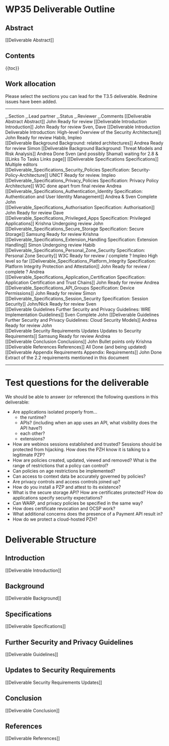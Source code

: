 WP35 Deliverable Outline
========================

Abstract
--------

[[Deliverable Abstract]]

Contents
--------

{{toc}}

Work allocation
---------------

Please select the sections you can lead for the T3.5 deliverable. Redmine issues have been added.

  ------------------------------------------------------------------------- -------------------------------------------------------------------------- ------------------ ------------------------------- ----------------- ------------------------------------------------------------ ------------------------ ---------------------------------------------------------------- ------------------------------------------------------------------ ------------------ ------------------------------- ---------------------------- ------------------------------------ ---------------------------- ---------------- ------ ------------------ ------------ -- -- ---------------------------- ------------------------------------------------------------------------------ ------ ------------------ --------------- --
  _.Section                                                            _.Lead partner                                                        _.Status      _.Reviewer                 _.Comments                                                                [[Deliverable Abstract   Abstract]]                                                       John                                                               Ready for review                                                                                                     [[Deliverable Introduction   Introduction]]   John   Ready for review   Sven, Dave         [[Deliverable Introduction   Deliverable Introduction: High-level Overview of the Security Architecture]]   John   Ready for review   Habib, Impleo   
  [[Deliverable Background                                                  Background: related architectures]]                                        Andrea             Ready for review                Simon                                                                                                   [[Deliverable Background                                         Background: Threat Models and Risk Analysis]]                      Andrea             Done                            Sven (and possibly Shamal)   waiting for 2.8 & [[Links To Tasks   Links page]]
  [[Deliverable Specifications                                              Specifications]]                                                           Multiple editors                                                     
  [[Deliverable_Specifications_Security_Policies             Specification: Security-Policy-Architecture]]                              UNICT              Ready for review.               Impleo            
  [[Deliverable_Specifications_Privacy_Policies              Specification: Privacy Policy Architecture]]                               W3C                done apart from final review    Andrea            
  [[Deliverable_Specifications_Authentication_Identity       Specification: Authentication and User Identity Management]]               Andrea & Sven      Complete                        John              
  [[Deliverable_Specifications_Authorisation                      Specification: Authorisation]]                                             John               Ready for review                Dave              
  [[Deliverable_Specifications_Privileged_Apps               Specification: Privileged Applications]]                                   Krishna            Undergoing review               John              
  [[Deliverable_Specifications_Secure_Storage                Specification: Secure Storage]]                                            Samsung            Ready for review                Krishna           
  [[Deliverable_Specifications_Extension_Handling            Specification: Extension Handling]]                                        Simon              Undergoing review               Habib             
  [[Deliverable_Specifications_Personal_Zone_Security   Specification: Personal Zone Security]]                                    W3C                Ready for review / complete ?   Impleo            High level so far                                                                     [[Deliverable_Specifications_Platform_Integrity   Specification: Platform Integrity Protection and Attestation]]     John               Ready for review / complete ?   Andrea                       
  [[Deliverable_Specifications_Application_Certification     Specification: Application Certification and Trust Chains]]                John               Ready for review                Andrea            
  [[Deliverable_Specifications_API_Groups                    Specification: Device Permissions]]                                        John               Ready for review                Simon             
  [[Deliverable_Specifications_Session_Security              Specification: Session Security]]                                          John/Nick          Ready for review                Sven              
  [[Deliverable Guidelines                                                  Further Security and Privacy Guidelines: WRE Implementation Guidelines]]   Sven               Complete                        John                                                                                                    [[Deliverable Guidelines                                         Further Security and Privacy Guidelines: Cloud Security Models]]   Andrea             Ready for review                John                         
  [[Deliverable Security Requirements Updates                               Updates to Security Requirements]]                                         Samsung            Ready for review                Andrea            
  [[Deliverable Conclusion                                                  Conclusions]]                                                              John               Bullet points only              Krishna           
  [[Deliverable References                                                  References]]                                                               All                Done (and being updated)                          
  [[Deliverable Appendix Requirements                                       Appendix: Requirements]]                                                   John               Done                                              Extract of the 2.2 requirements mentioned in this document
  ------------------------------------------------------------------------- -------------------------------------------------------------------------- ------------------ ------------------------------- ----------------- ------------------------------------------------------------ ------------------------ ---------------------------------------------------------------- ------------------------------------------------------------------ ------------------ ------------------------------- ---------------------------- ------------------------------------ ---------------------------- ---------------- ------ ------------------ ------------ -- -- ---------------------------- ------------------------------------------------------------------------------ ------ ------------------ --------------- --

Test questions for the deliverable
==================================

We should be able to answer (or reference) the following questions in this deliverable:

-   Are applications isolated properly from…
    -   the runtime?
    -   APIs? (including when an app uses an API, what visibility does the API have?)
    -   each other?
    -   extensions?
-   How are webinos sessions established and trusted? Sessions should be protected from hijacking. How does the PZH know it is talking to a legitimate PZP?
-   How are policies created, updated, viewed and removed? What is the range of restrictions that a policy can control?
-   Can policies on age restrictions be implemented?
-   Can access to context data be accurately governed by policies?
-   Are privacy controls and access controls joined up?
-   How do you install a PZP and attest to its existence?
-   What is the secure storage API? How are certificates protected? How do applications specify security expectations?
-   Can WARP, <feature> and privacy policies be specified in the same way?
-   How does certificate revocation and OCSP work?
-   What additional concerns does the presence of a Payment API result in?
-   How do we protect a cloud-hosted PZH?

Deliverable Structure
=====================

Introduction
------------

[[Deliverable Introduction]]

Background
----------

[[Deliverable Background]]

Specifications
--------------

[[Deliverable Specifications]]

Further Security and Privacy Guidelines
---------------------------------------

[[Deliverable Guidelines]]

Updates to Security Requirements
--------------------------------

[[Deliverable Security Requirements Updates]]

Conclusion
----------

[[Deliverable Conclusion]]

References
----------

[[Deliverable References]]

